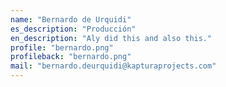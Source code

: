 ```yaml
---
name: "Bernardo de Urquidi"
es_description: "Producción"
en_description: "Aly did this and also this."
profile: "bernardo.png"
profileback: "bernardo.png"
mail: "bernardo.deurquidi@kapturaprojects.com"
---
```

